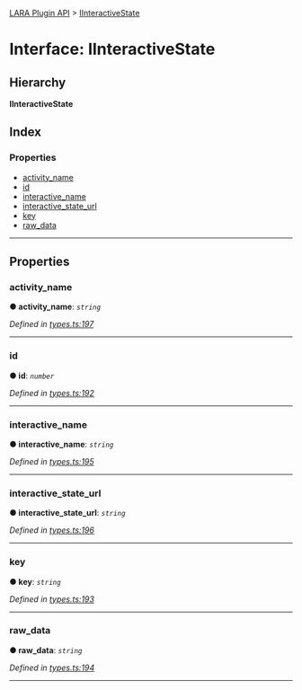[LARA Plugin API](../README.md) > [IInteractiveState](../interfaces/iinteractivestate.md)

# Interface: IInteractiveState

## Hierarchy

**IInteractiveState**

## Index

### Properties

* [activity_name](iinteractivestate.md#activity_name)
* [id](iinteractivestate.md#id)
* [interactive_name](iinteractivestate.md#interactive_name)
* [interactive_state_url](iinteractivestate.md#interactive_state_url)
* [key](iinteractivestate.md#key)
* [raw_data](iinteractivestate.md#raw_data)

---

## Properties

<a id="activity_name"></a>

###  activity_name

**● activity_name**: *`string`*

*Defined in [types.ts:197](../../../lara-typescript/src/plugin-api/types.ts#L197)*

___
<a id="id"></a>

###  id

**● id**: *`number`*

*Defined in [types.ts:192](../../../lara-typescript/src/plugin-api/types.ts#L192)*

___
<a id="interactive_name"></a>

###  interactive_name

**● interactive_name**: *`string`*

*Defined in [types.ts:195](../../../lara-typescript/src/plugin-api/types.ts#L195)*

___
<a id="interactive_state_url"></a>

###  interactive_state_url

**● interactive_state_url**: *`string`*

*Defined in [types.ts:196](../../../lara-typescript/src/plugin-api/types.ts#L196)*

___
<a id="key"></a>

###  key

**● key**: *`string`*

*Defined in [types.ts:193](../../../lara-typescript/src/plugin-api/types.ts#L193)*

___
<a id="raw_data"></a>

###  raw_data

**● raw_data**: *`string`*

*Defined in [types.ts:194](../../../lara-typescript/src/plugin-api/types.ts#L194)*

___

